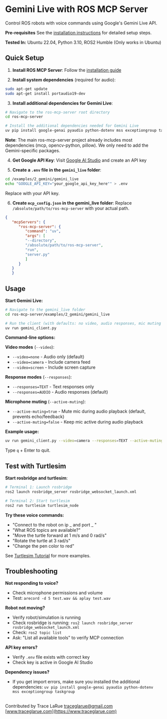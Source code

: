 # Gemini Live with ROS MCP Server

Control ROS robots with voice commands using Google's Gemini Live API.

**Pre-requisites** See the [installation instructions](../../../docs/installation.md) for detailed setup steps.

**Tested In:** Ubuntu 22.04, Python 3.10, ROS2 Humble
(Only works in Ubuntu)

## Quick Setup

1. **Install ROS MCP Server**: Follow the [installation guide](../../../docs/installation.md)

2. **Install system dependencies** (required for audio):
```bash
sudo apt-get update
sudo apt-get install portaudio19-dev
```

3. **Install additional dependencies for Gemini Live**:

```bash
# Navigate to the ros-mcp-server root directory
cd ros-mcp-server

# Install the additional dependencies needed for Gemini Live
uv pip install google-genai pyaudio python-dotenv mss exceptiongroup taskgroup
```

**Note**: The main ros-mcp-server project already includes most dependencies (mcp, opencv-python, pillow). We only need to add the Gemini-specific packages.

4. **Get Google API Key**: Visit [Google AI Studio](https://aistudio.google.com) and create an API key

5. **Create a `.env` file in the `gemini_live` folder**:
```bash
cd /examples/2_gemini/gemini_live
echo "GOOGLE_API_KEY="your_google_api_key_here"" > .env
```
Replace with your API key.

6. **Create `mcp_config.json` in the gemini_live folder**:
Replace `/absolute/path/to/ros-mcp-server` with your actual path.
```json
{
   "mcpServers": {
      "ros-mcp-server": {
         "command": "uv",
         "args": [
         "--directory",
         "/absolute/path/to/ros-mcp-server", 
         "run",
         "server.py"
         ]
      }
   }
   }
```

## Usage

**Start Gemini Live:**
```bash
# Navigate to the gemini_live folder
cd ros-mcp-server/examples/2_gemini/gemini_live

# Run the client (with defaults: no video, audio responses, mic muting enabled)
uv run gemini_client.py
```

**Command-line options:**

**Video modes** (`--video`):
- `--video=none` - Audio only (default)
- `--video=camera` - Include camera feed
- `--video=screen` - Include screen capture

**Response modes** (`--responses`):
- `--responses=TEXT` - Text responses only
- `--responses=AUDIO` - Audio responses (default)

**Microphone muting** (`--active-muting`):
- `--active-muting=true` - Mute mic during audio playback (default, prevents echo/feedback)
- `--active-muting=false` - Keep mic active during audio playback

**Example usage:**
```bash
uv run gemini_client.py --video=camera --responses=TEXT --active-muting=false
```
Type `q` + Enter to quit.

## Test with Turtlesim

**Start rosbridge and turtlesim**:
```bash
# Terminal 1: Launch rosbridge
ros2 launch rosbridge_server rosbridge_websocket_launch.xml
```
```bash
# Terminal 2: Start turtlesim
ros2 run turtlesim turtlesim_node
```

**Try these voice commands:**
- "Connect to the robot on ip _ and port _ "
- "What ROS topics are available?"
- "Move the turtle forward at 1 m/s and 0 rad/s"
- "Rotate the turtle at 3 rad/s"
- "Change the pen color to red"


See [Turtlesim Tutorial](../../1_turtlesim/README.md) for more examples.

## Troubleshooting

**Not responding to voice?**
- Check microphone permissions and volume
- Test: `arecord -d 5 test.wav && aplay test.wav`

**Robot not moving?**
- Verify robot/simulation is running
- Check rosbridge is running: `ros2 launch rosbridge_server rosbridge_websocket_launch.xml`
- Check: `ros2 topic list`
- Ask: "List all available tools" to verify MCP connection

**API key errors?**
- Verify `.env` file exists with correct key
- Check key is active in Google AI Studio

**Dependency issues?**
- If you get import errors, make sure you installed the additional dependencies: `uv pip install google-genai pyaudio python-dotenv mss exceptiongroup taskgroup`

##
Contributed by Trace LaRue
traceglarue@gmail.com
[www.traceglarue.com](https://www.traceglarue.com)

